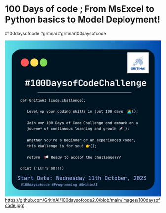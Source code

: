 # 100 Days of code ; From MsExcel to Python basics to Model Deployment!

#100daysofcode #gritinai #gritinai100daysofcode

![100 days of code](https://github.com/GritinAI/100daysofcode2.0/blob/main/Images/100daysofcode.jpg)https://github.com/GritinAI/100daysofcode2.0/blob/main/Images/100daysofcode.jpg)
